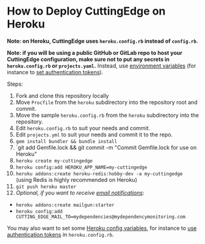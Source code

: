 # How to Deploy CuttingEdge on Heroku

**Note: on Heroku, CuttingEdge uses `heroku.config.rb` instead of `config.rb`**.

**Note: if you will be using a public GitHub or GitLab repo to host your CuttingEdge configuration, make sure not to put any secrets in `heroku.config.rb` or `projects.yaml`.** Instead, use [environment variables](https://render.com/docs/environment-variables) (for instance to [set authentication tokens](https://github.com/repotag/cutting_edge/blob/main/README.md#Authorization-and-private-repositories)).

Steps:

1. Fork and clone this repository locally
1. Move `Procfile` from the `heroku` subdirectory into the repository root and commit.
1. Move the sample `heroku.config.rb` from the `heroku` subdirectory into the repository.
1. Edit `heroku.config.rb` to suit your needs and commit.
1. Edit `projects.yml` to suit your needs and commit it to the repo.
1. `gem install bundler && bundle install`
2. `git add Gemfile.lock && git commit -m "Commit Gemfile.lock for use on Heroku"
3. `heroku create my-cuttingedge`
4. `heroku config:add HEROKU_APP_NAME=my-cuttingedge`
5. `heroku addons:create heroku-redis:hobby-dev -a my-cuttingedge` (using Redis is highly recommended on Heroku)
6. `git push heroku master`
7. *Optional, if you want to receive [email notifications](#Email-Notifications)*:
  * `heroku addons:create mailgun:starter`
  * `heroku config:add CUTTING_EDGE_MAIL_TO=mydependencies@mydependencymonitoring.com`

You may also want to set some [Heroku config variables](https://devcenter.heroku.com/articles/config-vars), for instance to [use authentication tokens](#Authorization-and-private-repositories) in `heroku.config.rb`.
